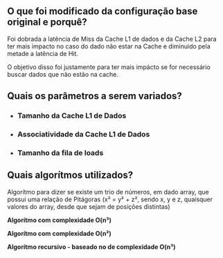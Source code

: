 ## O que foi modificado da configuração base original e porquê? ##

Foi dobrada a latência de Miss da Cache L1 de dados e da Cache L2 para ter mais impacto no caso do dado não estar na Cache e diminuido pela metade a latência de Hit.

O objetivo disso foi justamente para ter mais impácto se for necessário buscar dados que não estão na cache.

## Quais os parâmetros a serem variados? ##

* ### Tamanho da Cache L1 de Dados ###

* ### Associatividade da Cache L1 de Dados ###

* ### Tamanho da fila de loads ###


## Quais algorítmos utilizados? ##

Algorítmo para dizer se existe um trio de números, em dado array, que possui uma relação de Pitágoras (x² = y² + z², sendo x, y e z, quaisquer valores do array, desde que sejam de posições distintas)

**Algorítmo com complexidade O(n³)**

**Algorítmo com complexidade O(n²)**

**Algorítmo recursivo - baseado no de complexidade O(n³)**

